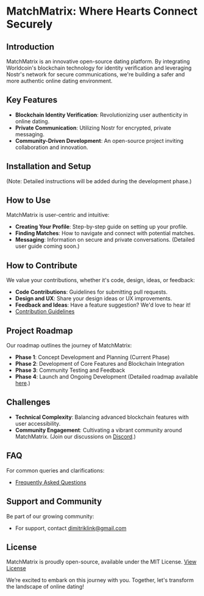 # MatchMatrix: Where Hearts Connect Securely

## Introduction
MatchMatrix is an innovative open-source dating platform. By integrating Worldcoin's blockchain technology for identity verification and leveraging Nostr's network for secure communications, we're building a safer and more authentic online dating environment. 

## Key Features
- **Blockchain Identity Verification**: Revolutionizing user authenticity in online dating.
- **Private Communication**: Utilizing Nostr for encrypted, private messaging.
- **Community-Driven Development**: An open-source project inviting collaboration and innovation.

## Installation and Setup
(Note: Detailed instructions will be added during the development phase.)

## How to Use
MatchMatrix is user-centric and intuitive:
- **Creating Your Profile**: Step-by-step guide on setting up your profile.
- **Finding Matches**: How to navigate and connect with potential matches.
- **Messaging**: Information on secure and private conversations.
(Detailed user guide coming soon.)

## How to Contribute
We value your contributions, whether it's code, design, ideas, or feedback:
- **Code Contributions**: Guidelines for submitting pull requests.
- **Design and UX**: Share your design ideas or UX improvements.
- **Feedback and Ideas**: Have a feature suggestion? We'd love to hear it!
- [Contribution Guidelines](CONTRIBUTING.md)

## Project Roadmap
Our roadmap outlines the journey of MatchMatrix:
- **Phase 1**: Concept Development and Planning (Current Phase)
- **Phase 2**: Development of Core Features and Blockchain Integration
- **Phase 3**: Community Testing and Feedback
- **Phase 4**: Launch and Ongoing Development
(Detailed roadmap available [here](/docs/roadmap.md).)

## Challenges
- **Technical Complexity**: Balancing advanced blockchain features with user accessibility.
- **Community Engagement**: Cultivating a vibrant community around MatchMatrix.
(Join our discussions on [Discord](https://discord.gg/matchmatrix).)

## FAQ
For common queries and clarifications:
- [Frequently Asked Questions](FAQ.md)

## Support and Community
Be part of our growing community:
- For support, contact dimitriklink@gmail.com

## License
MatchMatrix is proudly open-source, available under the MIT License. [View License](LICENSE)

We’re excited to embark on this journey with you. Together, let's transform the landscape of online dating!
